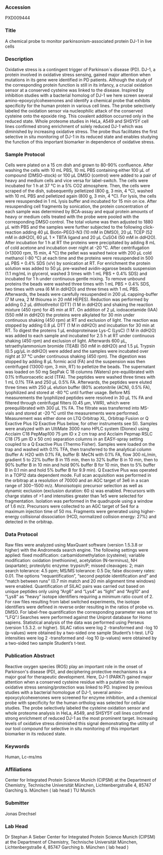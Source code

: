 ### Accession
PXD009444

### Title
A chemical probe to monitor parkinsonism-associated protein DJ-1 in live cells

### Description
Oxidative stress is a contingent trigger of Parkinson`s disease (PD). DJ-1, a protein involved in oxidative stress sensing, gained major attention when mutations in its gene were identified in PD patients. Although the study of the corresponding protein function is still in its infancy, a crucial oxidation sensor at a conserved cysteine was linked to the disease. Inspired by inhibition studies with a bacterial homolog of DJ-1 we here screen several amino-epoxycylcohexenones and identify a chemical probe that exhibits specificity for the human protein in various cell lines. The probe selectively labeled the oxidation sensor via nucleophilic attack of the conserved cysteine onto the epoxide ring. This covalent addition occurred only in the reduced state. Whole proteome studies in HeLa, A549 and SHSY5Y cell lines confirmed strong enrichment of solely reduced DJ-1 which was diminished by increasing oxidative stress. The probe thus facilitates the first selective in situ monitoring of DJ-1 in its reduced state and enables studying the function of this important biomarker in dependence of oxidative stress.

### Sample Protocol
Cells were plated on a 15 cm dish and grown to 80-90% confluence. After washing the cells with 10 mL PBS, 10 mL PBS containing either 100 µL of compound (DMSO-stock) or 100 µL DMSO (control) were added to a pair of heavy and medium cells and vice versa for label-switch. The cells were incubated for 1 h at 37 °C in a 5% CO2 atmosphere. Then, the cells were scraped of the dish, subsequently pelletized (800 g, 3 min, 4 °C), washed with 10 mL PBS and pelletized again (800 g, 3 min, 4 °C). For lysis, the cells were resuspended in 1 mL lysis buffer and incubated for 15 min on ice. After resuspending cell fragments by sonication, the protein concentration of each sample was determined by BCA-assay and equal protein amounts of heavy or medium cells treated with the probe were pooled with the corresponding DMSO control. The total volume was then adjusted to 1880 µL with PBS and the samples were further subjected to the following click-reaction adding 40 µL Biotin-PEG3-N3 (10 mM in DMSO), 20 µL TCEP (52 mM in ddH2O), 60 µL 1 × TBTA ligand and 20 µL CuSO4 (50 mM in ddH2O). After incubation for 1 h at RT the proteins were precipitated by adding 8 mL of cold acetone and incubation over night at -20 °C. After centrifugation (≥13000 rpm, 15 min, 4 °C) the pellet was washed twice with 200 µL cold methanol (-80 °C) at each time and the proteins were resuspended in 500 µL PBS + 0.4% SDS (v/v) by sonication at RT. For enrichment the protein solution was added to 50 µL pre-washed avidin-agarose beads suspension (1.1 mg/mL in glycerol, washed 3 times with 1 mL PBS + 0.4% SDS) and incubated for 1 h under continuous gentle mixing. To remove unbound proteins the beads were washed three times with 1 mL PBS + 0.4% SDS, two times with urea (6 M in ddH2O) and three times with 1 mL PBS. Afterwards, the beads were carefully resuspended in 200 µL capping-buffer (7 M urea, 2 M thiourea in 20 mM HEPES). Reduction was performed by adding 0.2 µL dithiothreitol (DTT) (1 M in ddH2O) and shaking the reaction mixture (450 rpm) for 45 min at RT. On addition of 2 µL iodoacetamide (IAA) (550 mM in ddH2O) the proteins were alkylated for 30 min under continuous shaking (450 rpm) at RT and exclusion of light. The reaction was stopped by adding 0.8 µL DTT (1 M in ddH2O) and incubation for 30 min at RT. To digest the proteins 1 µL endoproteinase Lys-C (LysC) (1 M in ddH2O) was added to each sample and incubated for 2.5 h at RT under continuous shaking (450 rpm) and exclusion of light. Afterwards 600 µL, tetraethylammonium bromide (TEAB) (50 mM in ddH2O) and 1.5 µL Trypsin (0.5 µg/µL in ddH2O) were added and the samples were incubated over night at 37 °C under continuous shaking (450 rpm). The digestion was stopped by adding 8 µL formic acid (FA) and the suspension was then centrifuged (13000 rpm, 3 min, RT) to pelletize the beads. The supernatant was loaded on 50 mg SepPak C 18 columns (Waters) pre-equilibrated with 0.1% trifluoroacetic acid (TFA). The peptides were washed three times with 1 mL 0.1% TFA and 250 µL 0.5% FA. Afterwards, the peptides were eluted three times with 250 µL elution buffer (80% acetonitrile (ACN), 0.5% FA), lyophilized and stored at -80 °C until further usage. Before MS measurements the lyophilized peptides were resolved in 30 µL 1% FA and filtered through centrifugal filters (0.45 µm, VWR), which were preequilibrated with 300 µL 1% FA. The filtrate was transferred into MS-vials and stored at -20 °C until the measurements were performed. Measurement was either done on LTQ Orbitrap XL, Orbitrap Fusion or Q Exactive Plus (Q Exactive Plus below, for other instruments see SI). Samples were analyzed with an UltiMate 3000 nano HPLC system (Dionex) using Acclaim C18 PepMap100 75 μm ID x 2 cm trap and Acclaim Pepmap RSLC C18 (75 μm ID x 50 cm) separation columns in an EASY-spray setting coupled to a Q Exactive Plus (Thermo Fisher). Samples were loaded on the trap and washed with 0.1% TFA, then transferred to the analytical column (buffer A: H2O with 0.1% FA, buffer B: MeCN with 0.1% FA, flow 300 nL/min, gradient 5 to 22% buffer B in 115 min, then to 32% buffer B in 10 min, then to 90% buffer B in 10 min and hold 90% buffer B for 10 min, then to 5% buffer B in 0.1 min and hold 5% buffer B for 9.9 min). Q Exactive Plus was operated in a TOP12 data dependent mode. Full scan acquisition was performed in the orbitrap at a resolution of 70000 and an AGC target of 3e6 in a scan range of 300−1500 m/z. Monoisotopic precursor selection as well as dynamic exclusion (exclusion duration: 60 s) was enabled. Precursors with charge states of >1 and intensities greater than 1e5 were selected for fragmentation. Isolation was performed in the quadrupole using a window of 1.6 m/z. Precursors were collected to an AGC target of 5e4 for a maximum injection time of 50 ms. Fragments were generated using higher-energy collisional dissociation (HCD, normalized collision energy: 27%) and detected in the orbitrap.

### Data Protocol
Raw files were analyzed using MaxQuant software (version 1.5.3.8 or higher) with the Andromeda search engine. The following settings were applied: fixed modification: carbamidomethylation (cysteine); variable modification: oxidation (methionine), acetylation (N-terminus), NH (aspartate); proteolytic enzyme: trypsin/P; missed cleavages: 2; main search tolerance: 4.5 ppm; MS/MS tolerance: 0.5 Da; false discovery rates: 0.01. The options “requantification”, “second peptide identification and” and “match between runs” (0.7 min match and 20 min alignment time windows) were enabled. Quantification of SILAC pairs was carried out based on unique peptides only using “Arg6” and “Lys4” as “light” and “Arg10“ and “Lys8“ as “heavy” isotope identifiers requiring a minimum ratio count of 2. For raw files resulting from label switched experiments, the isotope identifiers were defined in reverse order resulting in the ratios of probe vs. DMSO. For label-free quantification the corresponding parameter was set to “LFQ”.l Searches were performed against the Uniprot database for Homo sapiens. Statistical analysis of the data was performed using Perseus (version 1.5.3.2. or higher). SILAC ratios were log 2 -transformed and -log 10 (p-values) were obtained by a two-sided one sample Student’s t-test. LFQ intensities were log 2 -transformed and -log 10 (p-values) were obtained by a two-sided two sample Student’s t-test.

### Publication Abstract
Reactive oxygen species (ROS) play an important role in the onset of Parkinson's disease (PD), and deciphering protective mechanisms is a major goal for therapeutic development. Here, DJ-1 (PARK7) gained major attention when a conserved cysteine residue with a putative role in oxidative stress sensing/protection was linked to PD. Inspired by previous studies with a bacterial homologue of DJ-1, several amino-epoxycylcohexenones were screened for enzyme inhibition, and a chemical probe with specificity for the human ortholog was selected for cellular studies. The probe selectively labeled the cysteine oxidation sensor and whole proteome analysis in HeLa, A549, and SHSY5Y cell lines confirmed strong enrichment of reduced DJ-1 as the most prominent target. Increasing levels of oxidative stress diminished this signal demonstrating the utility of our tool compound for selective in situ monitoring of this important biomarker in its reduced state.

### Keywords
Human, Lc-ms/ms

### Affiliations
Center for Integrated Protein Science Munich (CIPSM) at the Department of Chemistry, Technische Universität München, Lichtenbergstraße 4, 85747 Garching b. München ( lab head )
TU Munich

### Submitter
Jonas Drechsel

### Lab Head
Dr Stephan A Sieber
Center for Integrated Protein Science Munich (CIPSM) at the Department of Chemistry, Technische Universität München, Lichtenbergstraße 4, 85747 Garching b. München ( lab head )


